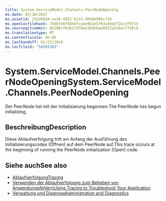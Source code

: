 ```yaml
---
title: System.ServiceModel.Channels.PeerNodeOpening
ms.date: 03/30/2017
ms.assetid: 132d4928-ea20-4952-b115-d050499bc728
ms.openlocfilehash: 7580f46f084dfcade9b2e5763a49b372bc3f9735
ms.sourcegitcommit: 6b308cf6d627d78ee36dbbae8972a310ac7fd6c8
ms.translationtype: MT
ms.contentlocale: de-DE
ms.lasthandoff: 01/23/2019
ms.locfileid: "54501203"
---
```

# <a name="systemservicemodelchannelspeernodeopening"></a><span data-ttu-id="83dcd-102">System.ServiceModel.Channels.PeerNodeOpening</span><span class="sxs-lookup"><span data-stu-id="83dcd-102">System.ServiceModel.Channels.PeerNodeOpening</span></span>
<span data-ttu-id="83dcd-103">Der PeerNode hat mit der Initialisierung begonnen.</span><span class="sxs-lookup"><span data-stu-id="83dcd-103">The PeerNode has begun initializing.</span></span>  
  
## <a name="description"></a><span data-ttu-id="83dcd-104">Beschreibung</span><span class="sxs-lookup"><span data-stu-id="83dcd-104">Description</span></span>  
 <span data-ttu-id="83dcd-105">Diese Ablaufverfolgung tritt am Anfang der Ausführung des Initialisierungscodes (Öffnen) auf dem PeerNode auf.</span><span class="sxs-lookup"><span data-stu-id="83dcd-105">This trace occurs at the beginning of running the PeerNode initialization (Open) code.</span></span>  
  
## <a name="see-also"></a><span data-ttu-id="83dcd-106">Siehe auch</span><span class="sxs-lookup"><span data-stu-id="83dcd-106">See also</span></span>
- [<span data-ttu-id="83dcd-107">Ablaufverfolgung</span><span class="sxs-lookup"><span data-stu-id="83dcd-107">Tracing</span></span>](../../../../../docs/framework/wcf/diagnostics/tracing/index.md)
- [<span data-ttu-id="83dcd-108">Verwenden der Ablaufverfolgung zum Beheben von Anwendungsfehlern</span><span class="sxs-lookup"><span data-stu-id="83dcd-108">Using Tracing to Troubleshoot Your Application</span></span>](../../../../../docs/framework/wcf/diagnostics/tracing/using-tracing-to-troubleshoot-your-application.md)
- [<span data-ttu-id="83dcd-109">Verwaltung und Diagnose</span><span class="sxs-lookup"><span data-stu-id="83dcd-109">Administration and Diagnostics</span></span>](../../../../../docs/framework/wcf/diagnostics/index.md)
